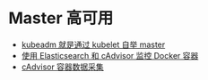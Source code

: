 

# Master 高可用
- [kubeadm 就是通过 kubelet 自举 master](http://blog.csdn.net/u010278923/article/details/70228487)
- [使用 Elasticsearch 和 cAdvisor 监控 Docker 容器](https://linux.cn/article-7834-1.html)
- [cAdvisor 容器数据采集](http://blog.opskumu.com/cadvisor.html)

